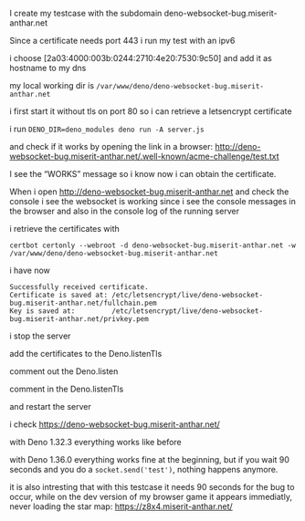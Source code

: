 I create my testcase with the subdomain deno-websocket-bug.miserit-anthar.net

Since a certificate needs port 443 i run my test with an ipv6

i choose [2a03:4000:003b:0244:2710:4e20:7530:9c50] and add it as hostname to my dns

my local working dir is `/var/www/deno/deno-websocket-bug.miserit-anthar.net`

i first start it without tls on port 80 so i can retrieve a letsencrypt certificate

i run `DENO_DIR=deno_modules deno run -A server.js`

and check if it works by opening the link in a browser:
http://deno-websocket-bug.miserit-anthar.net/.well-known/acme-challenge/test.txt

I see the “WORKS” message so i know now i can obtain the certificate.

When i open http://deno-websocket-bug.miserit-anthar.net and check the console i see the websocket is working since i see the console messages in the browser and also in the console log of the running server

i retrieve the certificates with

`certbot certonly --webroot -d deno-websocket-bug.miserit-anthar.net -w /var/www/deno/deno-websocket-bug.miserit-anthar.net`

i have now
```
Successfully received certificate.
Certificate is saved at: /etc/letsencrypt/live/deno-websocket-bug.miserit-anthar.net/fullchain.pem
Key is saved at:         /etc/letsencrypt/live/deno-websocket-bug.miserit-anthar.net/privkey.pem
```

i stop the server

add the certificates to the Deno.listenTls

comment out the Deno.listen

comment in the Deno.listenTls

and restart the server


i check https://deno-websocket-bug.miserit-anthar.net/

with Deno 1.32.3 everything works like before

with Deno 1.36.0 everything works fine at the beginning, but if you wait 90 seconds and you do a `socket.send('test')`, nothing happens anymore.

it is also intresting that with this testcase it needs 90 seconds for the bug to occur, while on the dev version of my browser game it appears immediatly, never loading the star map: https://z8x4.miserit-anthar.net/
